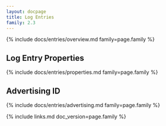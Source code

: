 ```yaml
---
layout: docpage
title: Log Entries
family: 2.3
---
```


{% include docs/entries/overview.md family=page.family %}


## Log Entry Properties

{% include docs/entries/properties.md family=page.family %}


## Advertising ID

{% include docs/entries/advertising.md family=page.family %}


{% include links.md doc_version=page.family %}
